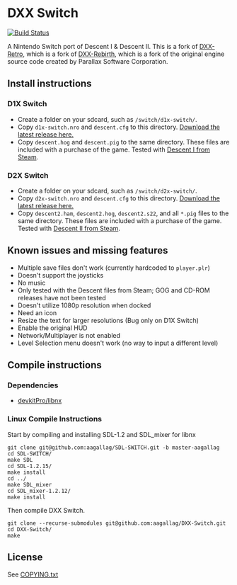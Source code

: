 # DXX Switch

[![Build Status](https://travis-ci.org/aagallag/DXX-Switch.svg?branch=master)](https://travis-ci.org/aagallag/DXX-Switch)

A Nintendo Switch port of Descent I & Descent II.  This is a fork of [DXX-Retro](https://github.com/CDarrow/DXX-Retro), which is a fork of [DXX-Rebirth](https://github.com/dxx-rebirth/dxx-rebirth), which is a fork of the original engine source code created by Parallax Software Corporation.

## Install instructions
### D1X Switch
- Create a folder on your sdcard, such as `/switch/d1x-switch/`.
- Copy `d1x-switch.nro` and `descent.cfg` to this directory.  [Download the latest release here.](https://github.com/aagallag/DXX-Switch/releases)
- Copy `descent.hog` and `descent.pig` to the same directory.  These files are included with a purchase of the game.  Tested with [Descent I from Steam](https://store.steampowered.com/app/273570/Descent/).

### D2X Switch
- Create a folder on your sdcard, such as `/switch/d2x-switch/`.
- Copy `d2x-switch.nro` and `descent.cfg` to this directory.  [Download the latest release here.](https://github.com/aagallag/DXX-Switch/releases)
- Copy `descent2.ham`, `descent2.hog`, `descent2.s22`, and all `*.pig` files to the same directory.  These files are included with a purchase of the game.  Tested with [Descent II from Steam](https://store.steampowered.com/app/273580/Descent_2/).

## Known issues and missing features
- Multiple save files don't work (currently hardcoded to `player.plr`)
- Doesn't support the joysticks
- No music
- Only tested with the Descent files from Steam; GOG and CD-ROM releases have not been tested
- Doesn't utilize 1080p resolution when docked
- Need an icon
- Resize the text for larger resolutions (Bug only on D1X Switch)
- Enable the original HUD
- Network/Multiplayer is not enabled
- Level Selection menu doesn't work (no way to input a different level)

## Compile instructions

### Dependencies
- [devkitPro/libnx](https://devkitpro.org/wiki/devkitPro_pacman)

### Linux Compile Instructions

Start by compiling and installing SDL-1.2 and SDL_mixer for libnx
```
git clone git@github.com:aagallag/SDL-SWITCH.git -b master-aagallag
cd SDL-SWITCH/
make SDL
cd SDL-1.2.15/
make install
cd ../
make SDL_mixer
cd SDL_mixer-1.2.12/
make install
```

Then compile DXX Switch.
```
git clone --recurse-submodules git@github.com:aagallag/DXX-Switch.git
cd DXX-Switch/
make
```

## License
See [COPYING.txt](COPYING.txt)
